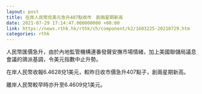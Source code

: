 ```yaml
---
layout: post
title: 在岸人民幣兌美元急升407點收市　創兩星期新高
date: 2021-07-29 17:14:47.000000000 +08:00
link: https://news.rthk.hk/rthk/ch/component/k2/1603225-20210729.htm
categories: rthk
---
```


人民幣匯價急升，由於內地監管機構連番發聲安撫市場情緒，加上美國聯儲局議息會議的鴿派基調，令美元指數中止升勢。

在岸人民幣收報6.4628兌1美元，較昨日收市價急升407點子，創兩星期新高。

離岸人民幣較早時亦升至6.4609兌1美元。
